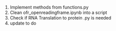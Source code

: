 1. Implement methods from functions.py 
2. Clean ofr_openreadingframe.ipynb into a script 
3. Check if RNA Translation to protein .py is needed 
4. update to do 